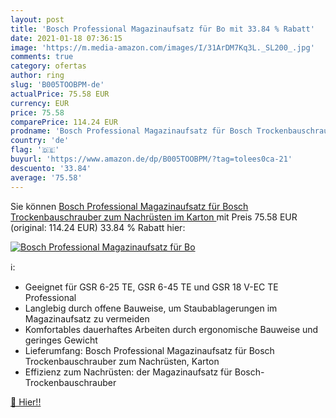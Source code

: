 ```yaml
---
layout: post
title: 'Bosch Professional Magazinaufsatz für Bo mit 33.84 % Rabatt'
date: 2021-01-18 07:36:15
image: 'https://m.media-amazon.com/images/I/31ArDM7Kq3L._SL200_.jpg'
comments: true
category: ofertas
author: ring
slug: 'B005TOOBPM-de'
actualPrice: 75.58 EUR
currency: EUR
price: 75.58
comparePrice: 114.24 EUR
prodname: 'Bosch Professional Magazinaufsatz für Bosch Trockenbauschrauber zum Nachrüsten  im Karton '
country: 'de'
flag: '🇩🇪'
buyurl: 'https://www.amazon.de/dp/B005TOOBPM/?tag=tolees0ca-21'
descuento: '33.84'
average: '75.58'
---
```


Sie können [Bosch Professional Magazinaufsatz für Bosch Trockenbauschrauber zum Nachrüsten  im Karton ](https://www.amazon.de/dp/B005TOOBPM/?tag=tolees0ca-21) mit Preis 75.58 EUR (original: 114.24 EUR) 33.84 % Rabatt hier:

[![Bosch Professional Magazinaufsatz für Bo](https://m.media-amazon.com/images/I/31ArDM7Kq3L._SL200_.jpg)](https://www.amazon.de/dp/B005TOOBPM/?tag=tolees0ca-21)

ℹ️:

- Geeignet für GSR 6-25 TE, GSR 6-45 TE und GSR 18 V-EC TE Professional
- Langlebig durch offene Bauweise, um Staubablagerungen im Magazinaufsatz zu vermeiden
- Komfortables dauerhaftes Arbeiten durch ergonomische Bauweise und geringes Gewicht
- Lieferumfang: Bosch Professional Magazinaufsatz für Bosch Trockenbauschrauber zum Nachrüsten, Karton
- Effizienz zum Nachrüsten: der Magazinaufsatz für Bosch-Trockenbauschrauber

[🛒 Hier!!](https://www.amazon.de/dp/B005TOOBPM/?tag=tolees0ca-21)
